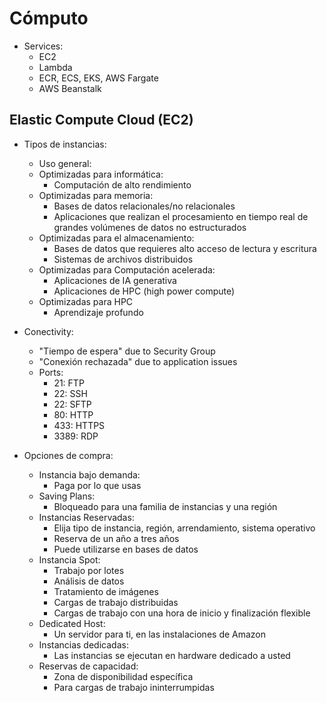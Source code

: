 # Cómputo

* Services:
    * EC2
    * Lambda
    * ECR, ECS, EKS, AWS Fargate
    * AWS Beanstalk

## Elastic Compute Cloud (EC2)

* Tipos de instancias:
    * Uso general:
    * Optimizadas para informática:
        * Computación de alto rendimiento
    * Optimizadas para memoria:
        * Bases de datos relacionales/no relacionales
        * Aplicaciones que realizan el procesamiento en tiempo real de grandes volúmenes de datos no estructurados
    * Optimizadas para el almacenamiento:
        * Bases de datos que requieres alto acceso de lectura y escritura
        * Sistemas de archivos distribuidos
    * Optimizadas para Computación acelerada:
        * Aplicaciones de IA generativa
        * Aplicaciones de HPC (high power compute)
    * Optimizadas para HPC
        * Aprendizaje profundo

* Conectivity:
    * "Tiempo de espera" due to Security Group
    * "Conexión rechazada" due to application issues
    * Ports:
        * 21: FTP
        * 22: SSH
        * 22: SFTP
        * 80: HTTP
        * 433: HTTPS
        * 3389: RDP
    
* Opciones de compra:
    * Instancia bajo demanda:
        * Paga por lo que usas
    * Saving Plans:
        * Bloqueado para una familia de instancias y una región
    * Instancias Reservadas:
        * Elija tipo de instancia, región, arrendamiento, sistema operativo
        * Reserva de un año a tres años
        * Puede utilizarse en bases de datos
    * Instancia Spot:
        * Trabajo por lotes
        * Análisis de datos
        * Tratamiento de imágenes
        * Cargas de trabajo distribuidas
        * Cargas de trabajo con una hora de inicio y finalización flexible
    * Dedicated Host:
        * Un servidor para ti, en las instalaciones de Amazon
    * Instancias dedicadas:
        * Las instancias se ejecutan en hardware dedicado a usted
    * Reservas de capacidad:
        * Zona de disponibilidad específica
        * Para cargas de trabajo ininterrumpidas